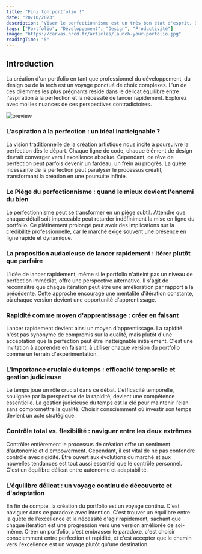 ```yaml
---
title: "Fini ton portfolio !"
date: "20/10/2023"
description: "Viser le perfectionnisme est un très bon état d'esprit. D'un autre côté, travailler jusqu'à ce que le perfectionnisme soit à 100 % peut aussi être mauvais. Voici quelques conseils pour vous aider à lancer votre portfolio."
tags: ["Portfolio", "Développement", "Design", "Productivité"]
image: "https://canvas.hrcd.fr/articles/launch-your-porfolio.jpg"
readingTime: "5"
---
```


## Introduction

La création d'un portfolio en tant que professionnel du développement, du design ou de la tech est un voyage ponctué de choix complexes. L'un de ces dilemmes les plus prégnants réside dans le délicat équilibre entre l'aspiration à la perfection et la nécessité de lancer rapidement. Explorez avec moi les nuances de ces perspectives contradictoires.

![preview](/articles/launch-your-porfolio.jpg)

### L'aspiration à la perfection : un idéal inatteignable ?
La vision traditionnelle de la création artistique nous incite à poursuivre la perfection dès le départ. Chaque ligne de code, chaque élément de design devrait converger vers l'excellence absolue. Cependant, ce rêve de perfection peut parfois devenir un fardeau, un frein au progrès. La quête incessante de la perfection peut paralyser le processus créatif, transformant la création en une poursuite infinie.

### Le Piège du perfectionnisme : quand le mieux devient l'ennemi du bien
Le perfectionnisme peut se transformer en un piège subtil. Attendre que chaque détail soit impeccable peut retarder indéfiniment la mise en ligne du portfolio. Ce piétinement prolongé peut avoir des implications sur la crédibilité professionnelle, car le marché exige souvent une présence en ligne rapide et dynamique.

### La proposition audacieuse de lancer rapidement : itérer plutôt que parfaire
L'idée de lancer rapidement, même si le portfolio n'atteint pas un niveau de perfection immédiat, offre une perspective alternative. Il s'agit de reconnaître que chaque itération peut être une amélioration par rapport à la précédente. Cette approche encourage une mentalité d'itération constante, où chaque version devient une opportunité d'apprentissage.

### Rapidité comme moyen d'apprentissage : créer en faisant
Lancer rapidement devient ainsi un moyen d'apprentissage. La rapidité n'est pas synonyme de compromis sur la qualité, mais plutôt d'une acceptation que la perfection peut être inatteignable initialement. C'est une invitation à apprendre en faisant, à utiliser chaque version du portfolio comme un terrain d'expérimentation.

### L'importance cruciale du temps : efficacité temporelle et gestion judicieuse
Le temps joue un rôle crucial dans ce débat. L'efficacité temporelle, soulignée par la perspective de la rapidité, devient une compétence essentielle. La gestion judicieuse du temps est la clé pour maintenir l'élan sans compromettre la qualité. Choisir consciemment où investir son temps devient un acte stratégique.

### Contrôle total vs. flexibilité : naviguer entre les deux extrêmes
Contrôler entièrement le processus de création offre un sentiment d'autonomie et d'empowerment. Cependant, il est vital de ne pas confondre contrôle avec rigidité. Être ouvert aux évolutions du marché et aux nouvelles tendances est tout aussi essentiel que le contrôle personnel. C'est un équilibre délicat entre autonomie et adaptabilité.

### L'équilibre délicat : un voyage continu de découverte et d'adaptation
En fin de compte, la création du portfolio est un voyage continu. C'est naviguer dans ce paradoxe avec intention. C'est trouver un équilibre entre la quête de l'excellence et la nécessité d'agir rapidement, sachant que chaque itération est une progression vers une version améliorée de soi-même. Créer un portfolio, c'est embrasser le paradoxe, c'est choisir consciemment entre perfection et rapidité, et c'est accepter que le chemin vers l'excellence est un voyage plutôt qu'une destination.
